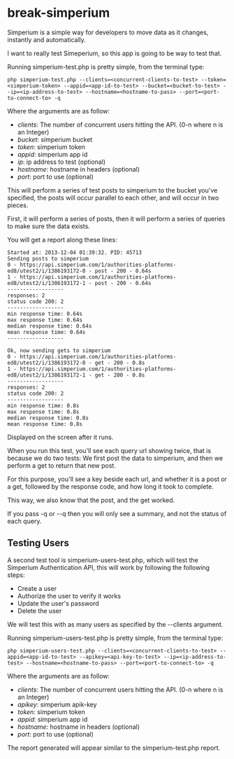 break-simperium
==============

Simperium is a simple way for developers to move data as it changes, instantly and automatically. 

I want to really test Simeperium, so this app is going to be way to test that.

Running simperium-test.php is pretty simple, from the terminal type:

	php simperium-test.php --clients=<concurrent-clients-to-test> --token=<simperium-token> --appid=<app-id-to-test> --bucket=<bucket-to-test> --ip=<ip-address-to-test> --hostname=<hostname-to-pass> --port=<port-to-connect-to> -q

Where the arguments are as follow:

- *clients*: The number of concurrent users hitting the API. (0-n where n is an Integer)
- *bucket*: simperium bucket
- *token*: simperium token
- *appid*: simperium app id
- *ip*: ip address to test (optional)	
- *hostname*: hostname in headers (optional)
- *port*: port to use (optional)

This will perform a series of test posts to simperium to the bucket you've specified, the posts will occur parallel to each other, and will occur in two pieces.

First, it will perform a series of posts, then it will perform a series of queries to make sure the data exists.

You will get a report along these lines:

	Started at: 2013-12-04 01:39:32. PID: 45713
	Sending posts to simperium
	0 - https://api.simperium.com/1/authorities-platforms-ed8/utest2/i/1386193172-0 - post - 200 - 0.64s
	1 - https://api.simperium.com/1/authorities-platforms-ed8/utest2/i/1386193172-1 - post - 200 - 0.64s
	------------------
	responses: 2
	status code 200: 2
	------------------
	min response time: 0.64s
	max response time: 0.64s
	median response time: 0.64s
	mean response time: 0.64s
	------------------
	
	Ok, now sending gets to simperium
	0 - https://api.simperium.com/1/authorities-platforms-ed8/utest2/i/1386193172-0 - get - 200 - 0.8s
	1 - https://api.simperium.com/1/authorities-platforms-ed8/utest2/i/1386193172-1 - get - 200 - 0.8s
	------------------
	responses: 2
	status code 200: 2
	------------------
	min response time: 0.8s
	max response time: 0.8s
	median response time: 0.8s
	mean response time: 0.8s

Displayed on the screen after it runs.

When you run this test, you'll see each query url showing twice, that is because we do two tests: We first post the data to simperium, and then we perform a get to return that new post.

For this purpose, you'll see a key beside each url, and whether it is a post or a get, followed by the response code, and how long it took to complete.

This way, we also know that the post, and the get worked. 

If you pass -q or --q then you will only see a summary, and not the status of each query.

## Testing Users

A second test tool is simperium-users-test.php, which will test the Simperium Authentication API, this will work by following the following steps:

-	Create a user
-	Authorize the user to verify it works
-	Update the user's password
-	Delete the user

We will test this with as many users as specified by the --clients argument.

Running simperium-users-test.php is pretty simple, from the terminal type:

	php simperium-users-test.php --clients=<concurrent-clients-to-test> --appid=<app-id-to-test> --apikey=<api-key-to-test> --ip=<ip-address-to-test> --hostname=<hostname-to-pass> --port=<port-to-connect-to> -q
	
Where the arguments are as follow:

- *clients*: The number of concurrent users hitting the API. (0-n where n is an Integer)
- *apikey*: simperium apik-key
- *token*: simperium token
- *appid*: simperium app id
- *hostname*: hostname in headers (optional)
- *port*: port to use (optional)

The report generated will appear similar to the simperium-test.php report.
